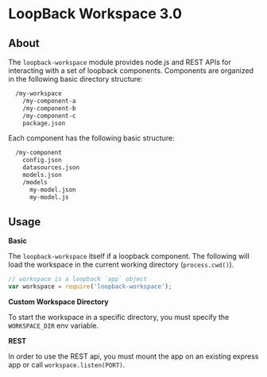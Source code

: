 # LoopBack Workspace 3.0

## About

The `loopback-workspace` module provides node.js and REST APIs for interacting
with a set of loopback components. Components are organized in the following
basic directory structure:

```txt
  /my-workspace
    /my-component-a
    /my-component-b
    /my-component-c
    package.json
```

Each component has the following basic structure:

```txt
  /my-component
    config.json
    datasources.json
    models.json
    /models
      my-model.json
      my-model.js
```

## Usage

**Basic**

The `loopback-workspace` itself if a loopback component. The following
will load the workspace in the current working directory (`process.cwd()`).

```js
// workspace is a loopback `app` object
var workspace = require('loopback-workspace');
```

**Custom Workspace Directory**

To start the workspace in a specific directory, you must specify the
`WORKSPACE_DIR` env variable.

**REST**

In order to use the REST api, you must mount the app on an existing express app
or call `workspace.listen(PORT)`.
